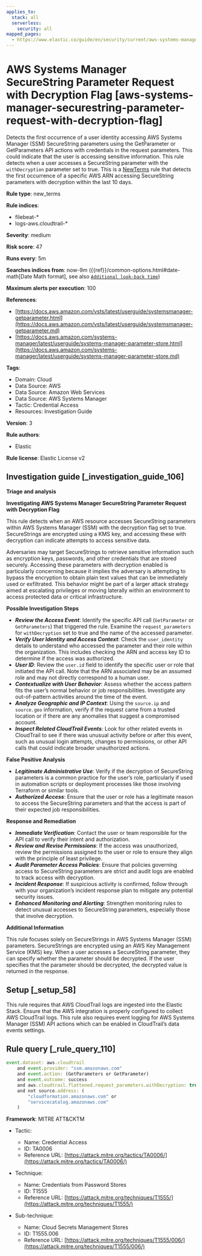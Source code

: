 ```yaml
---
applies_to:
  stack: all
  serverless:
    security: all
mapped_pages:
  - https://www.elastic.co/guide/en/security/current/aws-systems-manager-securestring-parameter-request-with-decryption-flag.html
---
```


# AWS Systems Manager SecureString Parameter Request with Decryption Flag [aws-systems-manager-securestring-parameter-request-with-decryption-flag]

Detects the first occurrence of a user identity accessing AWS Systems Manager (SSM) SecureString parameters using the GetParameter or GetParameters API actions with credentials in the request parameters. This could indicate that the user is accessing sensitive information. This rule detects when a user accesses a SecureString parameter with the `withDecryption` parameter set to true. This is a [NewTerms](docs-content://solutions/security/detect-and-alert/create-detection-rule.md#create-new-terms-rule) rule that detects the first occurrence of a specific AWS ARN accessing SecureString parameters with decryption within the last 10 days.

**Rule type**: new_terms

**Rule indices**:

* filebeat-*
* logs-aws.cloudtrail-*

**Severity**: medium

**Risk score**: 47

**Runs every**: 5m

**Searches indices from**: now-9m ({{ref}}/common-options.html#date-math[Date Math format], see also [`Additional look-back time`](docs-content://solutions/security/detect-and-alert/create-detection-rule.md#rule-schedule))

**Maximum alerts per execution**: 100

**References**:

* [https://docs.aws.amazon.com/vsts/latest/userguide/systemsmanager-getparameter.html](https://docs.aws.amazon.com/vsts/latest/userguide/systemsmanager-getparameter.md)
* [https://docs.aws.amazon.com/systems-manager/latest/userguide/systems-manager-parameter-store.html](https://docs.aws.amazon.com/systems-manager/latest/userguide/systems-manager-parameter-store.md)

**Tags**:

* Domain: Cloud
* Data Source: AWS
* Data Source: Amazon Web Services
* Data Source: AWS Systems Manager
* Tactic: Credential Access
* Resources: Investigation Guide

**Version**: 3

**Rule authors**:

* Elastic

**Rule license**: Elastic License v2

## Investigation guide [_investigation_guide_106]

**Triage and analysis**

**Investigating AWS Systems Manager SecureString Parameter Request with Decryption Flag**

This rule detects when an AWS resource accesses SecureString parameters within AWS Systems Manager (SSM) with the decryption flag set to true. SecureStrings are encrypted using a KMS key, and accessing these with decryption can indicate attempts to access sensitive data.

Adversaries may target SecureStrings to retrieve sensitive information such as encryption keys, passwords, and other credentials that are stored securely. Accessing these parameters with decryption enabled is particularly concerning because it implies the adversary is attempting to bypass the encryption to obtain plain text values that can be immediately used or exfiltrated. This behavior might be part of a larger attack strategy aimed at escalating privileges or moving laterally within an environment to access protected data or critical infrastructure.

**Possible Investigation Steps**

* ***Review the Access Event***: Identify the specific API call (`GetParameter` or `GetParameters`) that triggered the rule. Examine the `request_parameters` for `withDecryption` set to true and the name of the accessed parameter.
* ***Verify User Identity and Access Context***: Check the `user_identity` details to understand who accessed the parameter and their role within the organization. This includes checking the ARN and access key ID to determine if the access was authorized.
* ***User ID***: Review the `user.id` field to identify the specific user or role that initiated the API call. Note that the ARN associated may be an assumed role and may not directly correspond to a human user.
* ***Contextualize with User Behavior***: Assess whether the access pattern fits the user’s normal behavior or job responsibilities. Investigate any out-of-pattern activities around the time of the event.
* ***Analyze Geographic and IP Context***: Using the `source.ip` and `source.geo` information, verify if the request came from a trusted location or if there are any anomalies that suggest a compromised account.
* ***Inspect Related CloudTrail Events***: Look for other related events in CloudTrail to see if there was unusual activity before or after this event, such as unusual login attempts, changes to permissions, or other API calls that could indicate broader unauthorized actions.

**False Positive Analysis**

* ***Legitimate Administrative Use***: Verify if the decryption of SecureString parameters is a common practice for the user’s role, particularly if used in automation scripts or deployment processes like those involving Terraform or similar tools.
* ***Authorized Access***: Ensure that the user or role has a legitimate reason to access the SecureString parameters and that the access is part of their expected job responsibilities.

**Response and Remediation**

* ***Immediate Verification***: Contact the user or team responsible for the API call to verify their intent and authorization.
* ***Review and Revise Permissions***: If the access was unauthorized, review the permissions assigned to the user or role to ensure they align with the principle of least privilege.
* ***Audit Parameter Access Policies***: Ensure that policies governing access to SecureString parameters are strict and audit logs are enabled to track access with decryption.
* ***Incident Response***: If suspicious activity is confirmed, follow through with your organization’s incident response plan to mitigate any potential security issues.
* ***Enhanced Monitoring and Alerting***: Strengthen monitoring rules to detect unusual accesses to SecureString parameters, especially those that involve decryption.

**Additional Information**

This rule focuses solely on SecureStrings in AWS Systems Manager (SSM) parameters. SecureStrings are encrypted using an AWS Key Management Service (KMS) key. When a user accesses a SecureString parameter, they can specify whether the parameter should be decrypted. If the user specifies that the parameter should be decrypted, the decrypted value is returned in the response.


## Setup [_setup_58]

This rule requires that AWS CloudTrail logs are ingested into the Elastic Stack. Ensure that the AWS integration is properly configured to collect AWS CloudTrail logs. This rule also requires event logging for AWS Systems Manager (SSM) API actions which can be enabled in CloudTrail’s data events settings.


## Rule query [_rule_query_110]

```js
event.dataset: aws.cloudtrail
    and event.provider: "ssm.amazonaws.com"
    and event.action: (GetParameters or GetParameter)
    and event.outcome: success
    and aws.cloudtrail.flattened.request_parameters.withDecryption: true
    and not source.address: (
        "cloudformation.amazonaws.com" or
        "servicecatalog.amazonaws.com"
    )
```

**Framework**: MITRE ATT&CKTM

* Tactic:

    * Name: Credential Access
    * ID: TA0006
    * Reference URL: [https://attack.mitre.org/tactics/TA0006/](https://attack.mitre.org/tactics/TA0006/)

* Technique:

    * Name: Credentials from Password Stores
    * ID: T1555
    * Reference URL: [https://attack.mitre.org/techniques/T1555/](https://attack.mitre.org/techniques/T1555/)

* Sub-technique:

    * Name: Cloud Secrets Management Stores
    * ID: T1555.006
    * Reference URL: [https://attack.mitre.org/techniques/T1555/006/](https://attack.mitre.org/techniques/T1555/006/)



